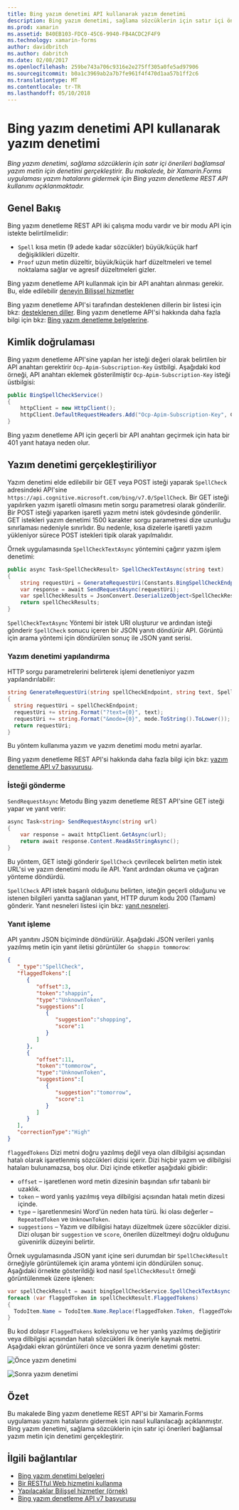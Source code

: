 ```yaml
---
title: Bing yazım denetimi API kullanarak yazım denetimi
description: Bing yazım denetimi, sağlama sözcüklerin için satır içi önerileri bağlamsal yazım metin için denetimi gerçekleştirir. Bu makalede, bir Xamarin.Forms uygulaması yazım hatalarını gidermek için Bing yazım denetleme REST API kullanımı açıklanmaktadır.
ms.prod: xamarin
ms.assetid: B40EB103-FDC0-45C6-9940-FB4ACDC2F4F9
ms.technology: xamarin-forms
author: davidbritch
ms.author: dabritch
ms.date: 02/08/2017
ms.openlocfilehash: 259be743a706c9316e2e275ff305a0fe5ad97906
ms.sourcegitcommit: b0a1c3969ab2a7b7fe961f4f470d1aa57b1ff2c6
ms.translationtype: MT
ms.contentlocale: tr-TR
ms.lasthandoff: 05/10/2018
---
```

# <a name="spell-checking-using-the-bing-spell-check-api"></a>Bing yazım denetimi API kullanarak yazım denetimi

_Bing yazım denetimi, sağlama sözcüklerin için satır içi önerileri bağlamsal yazım metin için denetimi gerçekleştirir. Bu makalede, bir Xamarin.Forms uygulaması yazım hatalarını gidermek için Bing yazım denetleme REST API kullanımı açıklanmaktadır._

## <a name="overview"></a>Genel Bakış

Bing yazım denetleme REST API iki çalışma modu vardır ve bir modu API için istekte belirtilmelidir:

- `Spell` kısa metin (9 adede kadar sözcükler) büyük/küçük harf değişiklikleri düzeltir.
- `Proof` uzun metin düzeltir, büyük/küçük harf düzeltmeleri ve temel noktalama sağlar ve agresif düzeltmeleri gizler.

Bing yazım denetleme API kullanmak için bir API anahtarı alınması gerekir. Bu, elde edilebilir [deneyin Bilişsel hizmetler](https://azure.microsoft.com/try/cognitive-services/)

Bing yazım denetleme API'si tarafından desteklenen dillerin bir listesi için bkz: [desteklenen diller](/azure/cognitive-services/bing-spell-check/bing-spell-check-supported-languages/). Bing yazım denetleme API'si hakkında daha fazla bilgi için bkz: [Bing yazım denetleme belgelerine](/azure/cognitive-services/bing-spell-check/).

## <a name="authentication"></a>Kimlik doğrulaması

Bing yazım denetleme API'sine yapılan her isteği değeri olarak belirtilen bir API anahtarı gerektirir `Ocp-Apim-Subscription-Key` üstbilgi. Aşağıdaki kod örneği, API anahtarı eklemek gösterilmiştir `Ocp-Apim-Subscription-Key` isteği üstbilgisi:

```csharp
public BingSpellCheckService()
{
    httpClient = new HttpClient();
    httpClient.DefaultRequestHeaders.Add("Ocp-Apim-Subscription-Key", Constants.BingSpellCheckApiKey);
}
```

Bing yazım denetleme API için geçerli bir API anahtarı geçirmek için hata bir 401 yanıt hataya neden olur.

## <a name="performing-spell-checking"></a>Yazım denetimi gerçekleştiriliyor

Yazım denetimi elde edilebilir bir GET veya POST isteği yaparak `SpellCheck` adresindeki API'sine `https://api.cognitive.microsoft.com/bing/v7.0/SpellCheck`. Bir GET isteği yapılırken yazım işaretli olmasını metin sorgu parametresi olarak gönderilir. Bir POST isteği yaparken işaretli yazım metni istek gövdesinde gönderilir. GET istekleri yazım denetimi 1500 karakter sorgu parametresi dize uzunluğu sınırlaması nedeniyle sınırlıdır. Bu nedenle, kısa dizelerle işaretli yazım yükleniyor sürece POST istekleri tipik olarak yapılmalıdır.

Örnek uygulamasında `SpellCheckTextAsync` yöntemini çağırır yazım işlem denetimi:

```csharp
public async Task<SpellCheckResult> SpellCheckTextAsync(string text)
{
    string requestUri = GenerateRequestUri(Constants.BingSpellCheckEndpoint, text, SpellCheckMode.Spell);
    var response = await SendRequestAsync(requestUri);
    var spellCheckResults = JsonConvert.DeserializeObject<SpellCheckResult>(response);
    return spellCheckResults;
}
```

`SpellCheckTextAsync` Yöntemi bir istek URI oluşturur ve ardından isteği gönderir `SpellCheck` sonucu içeren bir JSON yanıtı döndürür API. Görüntü için arama yöntemi için döndürülen sonuç ile JSON yanıt serisi.

### <a name="configuring-spell-checking"></a>Yazım denetimi yapılandırma

HTTP sorgu parametrelerini belirterek işlemi denetleniyor yazım yapılandırılabilir:

```csharp
string GenerateRequestUri(string spellCheckEndpoint, string text, SpellCheckMode mode)
{
  string requestUri = spellCheckEndpoint;
  requestUri += string.Format("?text={0}", text);                         // text to spell check
  requestUri += string.Format("&mode={0}", mode.ToString().ToLower());    // spellcheck mode - proof or spell
  return requestUri;
}
```

Bu yöntem kullanıma yazım ve yazım denetimi modu metni ayarlar.

Bing yazım denetleme REST API'si hakkında daha fazla bilgi için bkz: [yazım denetleme API v7 başvurusu](/rest/api/cognitiveservices/bing-spell-check-api-v7-reference/).

### <a name="sending-the-request"></a>İsteği gönderme

`SendRequestAsync` Metodu Bing yazım denetleme REST API'sine GET isteği yapar ve yanıt verir:

```csharp
async Task<string> SendRequestAsync(string url)
{
    var response = await httpClient.GetAsync(url);
    return await response.Content.ReadAsStringAsync();
}
```

Bu yöntem, GET isteği gönderir `SpellCheck` çevrilecek belirten metin istek URL'si ve yazım denetimi modu ile API. Yanıt ardından okuma ve çağıran yönteme döndürdü.

`SpellCheck` API istek başarılı olduğunu belirten, isteğin geçerli olduğunu ve istenen bilgileri yanıtta sağlanan yanıt, HTTP durum kodu 200 (Tamam) gönderir. Yanıt nesneleri listesi için bkz: [yanıt nesneleri](/rest/api/cognitiveservices/bing-spell-check-api-v7-reference#response-objects).

### <a name="processing-the-response"></a>Yanıt işleme

API yanıtını JSON biçiminde döndürülür. Aşağıdaki JSON verileri yanlış yazılmış metin için yanıt iletisi görüntüler `Go shappin tommorow`:

```json
{  
   "_type":"SpellCheck",
   "flaggedTokens":[  
      {  
         "offset":3,
         "token":"shappin",
         "type":"UnknownToken",
         "suggestions":[  
            {  
               "suggestion":"shopping",
               "score":1
            }
         ]
      },
      {  
         "offset":11,
         "token":"tommorow",
         "type":"UnknownToken",
         "suggestions":[  
            {  
               "suggestion":"tomorrow",
               "score":1
            }
         ]
      }
   ],
   "correctionType":"High"
}
```

`flaggedTokens` Dizi metni doğru yazılmış değil veya olan dilbilgisi açısından hatalı olarak işaretlenmiş sözcükleri dizisi içerir. Dizi hiçbir yazım ve dilbilgisi hataları bulunamazsa, boş olur. Dizi içinde etiketler aşağıdaki gibidir:

- `offset` – işaretlenen word metin dizesinin başından sıfır tabanlı bir uzaklık.
- `token` – word yanlış yazılmış veya dilbilgisi açısından hatalı metin dizesi içinde.
- `type` – işaretlenmesini Word'ün neden hata türü. İki olası değerler – `RepeatedToken` ve `UnknownToken`.
- `suggestions` – Yazım ve dilbilgisi hatayı düzeltmek üzere sözcükler dizisi. Dizi oluşan bir `suggestion` ve `score`, önerilen düzeltmeyi doğru olduğunu güvenirlik düzeyini belirtir.

Örnek uygulamasında JSON yanıt içine seri durumdan bir `SpellCheckResult` örneğiyle görüntülemek için arama yöntemi için döndürülen sonuç. Aşağıdaki örnekte gösterildiği kod nasıl `SpellCheckResult` örneği görüntülenmek üzere işlenen:

```csharp
var spellCheckResult = await bingSpellCheckService.SpellCheckTextAsync(TodoItem.Name);
foreach (var flaggedToken in spellCheckResult.FlaggedTokens)
{
  TodoItem.Name = TodoItem.Name.Replace(flaggedToken.Token, flaggedToken.Suggestions.FirstOrDefault().Suggestion);
}
```

Bu kod dolaşır `FlaggedTokens` koleksiyonu ve her yanlış yazılmış değiştirir veya dilbilgisi açısından hatalı sözcükleri ilk öneriyle kaynak metni. Aşağıdaki ekran görüntüleri önce ve sonra yazım denetimi göster:

![](spell-check-images/before-spell-check.png "Önce yazım denetimi")

![](spell-check-images/after-spell-check.png "Sonra yazım denetimi")

## <a name="summary"></a>Özet

Bu makalede Bing yazım denetleme REST API'si bir Xamarin.Forms uygulaması yazım hatalarını gidermek için nasıl kullanılacağı açıklanmıştır. Bing yazım denetimi, sağlama sözcüklerin için satır içi önerileri bağlamsal yazım metin için denetimi gerçekleştirir.

## <a name="related-links"></a>İlgili bağlantılar

- [Bing yazım denetimi belgeleri](/azure/cognitive-services/bing-spell-check/)
- [Bir RESTful Web hizmetini kullanma](~/xamarin-forms/data-cloud/consuming/rest.md)
- [Yapılacaklar Bilişsel hizmetler (örnek)](https://developer.xamarin.com/samples/xamarin-forms/WebServices/TodoCognitiveServices/)
- [Bing yazım denetleme API v7 başvurusu](/rest/api/cognitiveservices/bing-spell-check-api-v7-reference/)
